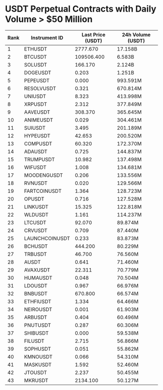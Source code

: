 # USDT Perpetual Contracts with Daily Volume > $50 Million

| Rank | Instrument ID | Last Price (USDT) | 24h Volume (USDT) |
|------|---------------|-------------------|-------------------|
| 1 | ETHUSDT | 2777.670 | 17.158B |
| 2 | BTCUSDT | 109506.400 | 6.583B |
| 3 | SOLUSDT | 166.170 | 2.124B |
| 4 | DOGEUSDT | 0.203 | 1.251B |
| 5 | PEPEUSDT | 0.000 | 993.591M |
| 6 | RESOLVUSDT | 0.321 | 670.814M |
| 7 | UNIUSDT | 8.323 | 413.998M |
| 8 | XRPUSDT | 2.312 | 377.849M |
| 9 | AAVEUSDT | 308.370 | 365.645M |
| 10 | ANIMEUSDT | 0.029 | 304.461M |
| 11 | SUIUSDT | 3.495 | 201.189M |
| 12 | HYPEUSDT | 42.653 | 200.520M |
| 13 | COMPUSDT | 60.320 | 172.370M |
| 14 | ADAUSDT | 0.725 | 144.837M |
| 15 | TRUMPUSDT | 10.982 | 137.498M |
| 16 | WIFUSDT | 1.008 | 134.681M |
| 17 | MOODENGUSDT | 0.206 | 133.556M |
| 18 | RVNUSDT | 0.020 | 129.566M |
| 19 | FARTCOINUSDT | 1.364 | 128.723M |
| 20 | OPUSDT | 0.716 | 127.528M |
| 21 | LINKUSDT | 15.325 | 122.818M |
| 22 | WLDUSDT | 1.161 | 114.237M |
| 23 | LTCUSDT | 92.070 | 89.874M |
| 24 | CRVUSDT | 0.709 | 87.440M |
| 25 | LAUNCHCOINUSDT | 0.233 | 83.873M |
| 26 | BCHUSDT | 444.200 | 80.229M |
| 27 | TRBUSDT | 46.700 | 76.560M |
| 28 | AUSDT | 0.641 | 71.460M |
| 29 | AVAXUSDT | 22.311 | 70.779M |
| 30 | HUMAUSDT | 0.048 | 70.504M |
| 31 | LDOUSDT | 0.967 | 66.976M |
| 32 | BNBUSDT | 670.800 | 66.574M |
| 33 | ETHFIUSDT | 1.334 | 64.466M |
| 34 | NEIROUSDT | 0.001 | 61.903M |
| 35 | ARBUSDT | 0.404 | 60.496M |
| 36 | PNUTUSDT | 0.287 | 60.306M |
| 37 | SHIBUSDT | 0.000 | 59.538M |
| 38 | FILUSDT | 2.715 | 56.866M |
| 39 | SOPHUSDT | 0.051 | 55.862M |
| 40 | KMNOUSDT | 0.066 | 54.310M |
| 41 | MASKUSDT | 1.592 | 52.460M |
| 42 | JTOUSDT | 2.237 | 50.455M |
| 43 | MKRUSDT | 2134.100 | 50.127M |
